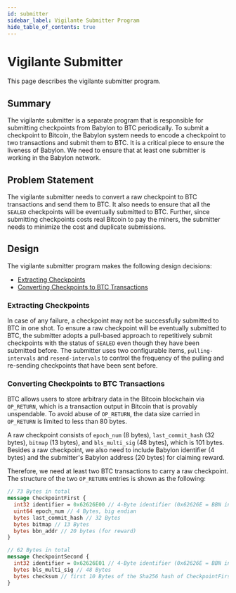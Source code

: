 ```yaml
---
id: submitter
sidebar_label: Vigilante Submitter Program
hide_table_of_contents: true
---
```


# Vigilante Submitter

This page describes the vigilante submitter program.

## Summary

The vigilante submitter is a separate program that is responsible for submitting checkpoints from Babylon to BTC periodically.
To submit a checkpoint to Bitcoin, the Babylon system needs to encode a checkpoint to two transactions and submit them to BTC.
It is a critical piece to ensure the liveness of Babylon.
We need to ensure that at least one submitter is working in the Babylon network.

## Problem Statement

The vigilante submitter needs to convert a raw checkpoint to BTC transactions and send them to BTC.
It also needs to ensure that all the `SEALED` checkpoints will be eventually submitted to BTC.
Further, since submitting checkpoints costs real Bitcoin to pay the miners, the submitter needs to minimize the cost and duplicate submissions.

## Design

The vigilante submitter program makes the following design decisions:

- [Extracting Checkpoints](#extracting-checkpoints)
- [Converting Checkpoints to BTC Transactions](#converting-checkpoints-to-btc-transactions)

### Extracting Checkpoints

In case of any failure, a checkpoint may not be successfully submitted to BTC in one shot.
To ensure a raw checkpoint will be eventually submitted to BTC, the submitter adopts a pull-based approach to repetitively submit checkpoints with the status of `SEALED` even though they have been submitted before.
The submitter uses two configurable items, `pulling-intervals` and `resend-intervals` to control the frequency of the pulling and re-sending checkpoints that have been sent before.

### Converting Checkpoints to BTC Transactions

BTC allows users to store arbitrary data in the Bitcoin blockchain via `OP_RETURN`, which is a transaction output in Bitcoin that is provably unspendable.
To avoid abuse of `OP_RETURN`, the data size carried in `OP_RETURN` is limited to less than 80 bytes.

A raw checkpoint consists of `epoch_num` (8 bytes), `last_commit_hash` (32 bytes), `bitmap` (13 bytes), and `bls_multi_sig` (48 bytes), which is 101 bytes.
Besides a raw checkpoint, we also need to include Babylon identifier (4 bytes) and the submitter's Babylon address (20 bytes) for claiming reward.

Therefore, we need at least two BTC transactions to carry a raw checkpoint.
The structure of the two `OP_RETURN` entries is shown as the following:

```protobuf
// 73 Bytes in total
message CheckpointFirst {
  int32 identifier = 0x62626E00 // 4-Byte identifier (0x62626E = BBN in text, 0x00 signals the first half)
  uint64 epoch_num // 4 Bytes, big endian
  bytes last_commit_hash // 32 Bytes
  bytes bitmap // 13 Bytes
  bytes bbn_addr // 20 bytes (for reward)
}

// 62 Bytes in total
message CheckpointSecond {
  int32 identifier = 0x62626E01 // 4-Byte identifier (0x62626E = BBN in text, 0x01 denotes the second half)
  bytes bls_multi_sig // 48 Bytes
  bytes checksum // first 10 Bytes of the Sha256 hash of CheckpointFirst
}
```
